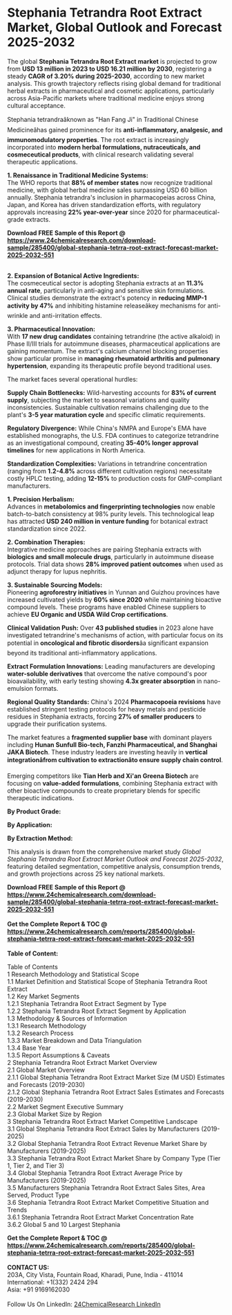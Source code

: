 <h1>Stephania Tetrandra Root Extract Market, Global Outlook and Forecast 2025-2032</h1><p>The global <strong>Stephania Tetrandra Root Extract market</strong> is projected to grow from <strong>USD 13 million in 2023 to USD 16.21 million by 2030</strong>, registering a steady <strong>CAGR of 3.20% during 2025-2030</strong>, according to new market analysis. This growth trajectory reflects rising global demand for traditional herbal extracts in pharmaceutical and cosmetic applications, particularly across Asia-Pacific markets where traditional medicine enjoys strong cultural acceptance.</p><p>Stephania tetrandraâknown as "Han Fang Ji" in Traditional Chinese Medicineâhas gained prominence for its <strong>anti-inflammatory, analgesic, and immunomodulatory properties</strong>. The root extract is increasingly incorporated into <strong>modern herbal formulations, nutraceuticals, and cosmeceutical products</strong>, with clinical research validating several therapeutic applications.</p><p><strong>1. Renaissance in Traditional Medicine Systems:</strong><br>
The WHO reports that <strong>88% of member states</strong> now recognize traditional medicine, with global herbal medicine sales surpassing USD 60 billion annually. Stephania tetrandra's inclusion in pharmacopeias across China, Japan, and Korea has driven standardization efforts, with regulatory approvals increasing <strong>22% year-over-year</strong> since 2020 for pharmaceutical-grade extracts.</p><div><b>Download FREE Sample of this Report @ 
            <a href="https://www.24chemicalresearch.com/download-sample/285400/global-stephania-tetrra-root-extract-forecast-market-2025-2032-551">
            https://www.24chemicalresearch.com/download-sample/285400/global-stephania-tetrra-root-extract-forecast-market-2025-2032-551</a></b></div><br><p><strong>2. Expansion of Botanical Active Ingredients:</strong><br>
The cosmeceutical sector is adopting Stephania extracts at an <strong>11.3% annual rate</strong>, particularly in anti-aging and sensitive skin formulations. Clinical studies demonstrate the extract's potency in <strong>reducing MMP-1 activity by 47%</strong> and inhibiting histamine releaseâkey mechanisms for anti-wrinkle and anti-irritation effects.</p><p><strong>3. Pharmaceutical Innovation:</strong><br>
With <strong>17 new drug candidates</strong> containing tetrandrine (the active alkaloid) in Phase II/III trials for autoimmune diseases, pharmaceutical applications are gaining momentum. The extract's calcium channel blocking properties show particular promise in <strong>managing rheumatoid arthritis and pulmonary hypertension</strong>, expanding its therapeutic profile beyond traditional uses.</p><p>The market faces several operational hurdles:</p><p><strong>Supply Chain Bottlenecks:</strong> Wild-harvesting accounts for <strong>83% of current supply</strong>, subjecting the market to seasonal variations and quality inconsistencies. Sustainable cultivation remains challenging due to the plant's <strong>3-5 year maturation cycle</strong> and specific climatic requirements.</p><p><strong>Regulatory Divergence:</strong> While China's NMPA and Europe's EMA have established monographs, the U.S. FDA continues to categorize tetrandrine as an investigational compound, creating <strong>35-40% longer approval timelines</strong> for new applications in North America.</p><p><strong>Standardization Complexities:</strong> Variations in tetrandrine concentration (ranging from <strong>1.2-4.8%</strong> across different cultivation regions) necessitate costly HPLC testing, adding <strong>12-15%</strong> to production costs for GMP-compliant manufacturers.</p><p><strong>1. Precision Herbalism:</strong><br>
Advances in <strong>metabolomics and fingerprinting technologies</strong> now enable batch-to-batch consistency at 98% purity levels. This technological leap has attracted <strong>USD 240 million in venture funding</strong> for botanical extract standardization since 2022.</p><p><strong>2. Combination Therapies:</strong><br>
Integrative medicine approaches are pairing Stephania extracts with <strong>biologics and small molecule drugs</strong>, particularly in autoimmune disease protocols. Trial data shows <strong>28% improved patient outcomes</strong> when used as adjunct therapy for lupus nephritis.</p><p><strong>3. Sustainable Sourcing Models:</strong><br>
Pioneering <strong>agroforestry initiatives</strong> in Yunnan and Guizhou provinces have increased cultivated yields by <strong>60% since 2020</strong> while maintaining bioactive compound levels. These programs have enabled Chinese suppliers to achieve <strong>EU Organic and USDA Wild Crop certifications</strong>.</p><p><strong>Clinical Validation Push:</strong> Over <strong>43 published studies</strong> in 2023 alone have investigated tetrandrine's mechanisms of action, with particular focus on its potential in <strong>oncological and fibrotic disorders</strong>âa significant expansion beyond its traditional anti-inflammatory applications.</p><p><strong>Extract Formulation Innovations:</strong> Leading manufacturers are developing <strong>water-soluble derivatives</strong> that overcome the native compound's poor bioavailability, with early testing showing <strong>4.3x greater absorption</strong> in nano-emulsion formats.</p><p><strong>Regional Quality Standards:</strong> China's 2024 <strong>Pharmacopoeia revisions</strong> have established stringent testing protocols for heavy metals and pesticide residues in Stephania extracts, forcing <strong>27% of smaller producers</strong> to upgrade their purification systems.</p><p>The market features a <strong>fragmented supplier base</strong> with dominant players including <strong>Hunan Sunfull Bio-tech, Fanzhi Pharmaceutical, and Shanghai JAKA Biotech</strong>. These industry leaders are investing heavily in <strong>vertical integrationâfrom cultivation to extractionâto ensure supply chain control</strong>.</p><p>Emerging competitors like <strong>Tian Herb and Xi'an Greena Biotech</strong> are focusing on <strong>value-added formulations</strong>, combining Stephania extract with other bioactive compounds to create proprietary blends for specific therapeutic indications.</p><p><strong>By Product Grade:</strong></p><p><strong>By Application:</strong></p><p><strong>By Extraction Method:</strong></p><p>This analysis is drawn from the comprehensive market study <em>Global Stephania Tetrandra Root Extract Market Outlook and Forecast 2025-2032</em>, featuring detailed segmentation, competitive analysis, consumption trends, and growth projections across 25 key national markets.</p><div><b>Download FREE Sample of this Report @ 
            <a href="https://www.24chemicalresearch.com/download-sample/285400/global-stephania-tetrra-root-extract-forecast-market-2025-2032-551">
            https://www.24chemicalresearch.com/download-sample/285400/global-stephania-tetrra-root-extract-forecast-market-2025-2032-551</a></b></div><br><div><b>Get the Complete Report & TOC @ 
            <a href="https://www.24chemicalresearch.com/reports/285400/global-stephania-tetrra-root-extract-forecast-market-2025-2032-551">
            https://www.24chemicalresearch.com/reports/285400/global-stephania-tetrra-root-extract-forecast-market-2025-2032-551</a></b></div><br>
            <b>Table of Content:</b><p>Table of Contents<br />
1 Research Methodology and Statistical Scope<br />
1.1 Market Definition and Statistical Scope of Stephania Tetrandra Root Extract<br />
1.2 Key Market Segments<br />
1.2.1 Stephania Tetrandra Root Extract Segment by Type<br />
1.2.2 Stephania Tetrandra Root Extract Segment by Application<br />
1.3 Methodology & Sources of Information<br />
1.3.1 Research Methodology<br />
1.3.2 Research Process<br />
1.3.3 Market Breakdown and Data Triangulation<br />
1.3.4 Base Year<br />
1.3.5 Report Assumptions & Caveats<br />
2 Stephania Tetrandra Root Extract Market Overview<br />
2.1 Global Market Overview<br />
2.1.1 Global Stephania Tetrandra Root Extract Market Size (M USD) Estimates and Forecasts (2019-2030)<br />
2.1.2 Global Stephania Tetrandra Root Extract Sales Estimates and Forecasts (2019-2030)<br />
2.2 Market Segment Executive Summary<br />
2.3 Global Market Size by Region<br />
3 Stephania Tetrandra Root Extract Market Competitive Landscape<br />
3.1 Global Stephania Tetrandra Root Extract Sales by Manufacturers (2019-2025)<br />
3.2 Global Stephania Tetrandra Root Extract Revenue Market Share by Manufacturers (2019-2025)<br />
3.3 Stephania Tetrandra Root Extract Market Share by Company Type (Tier 1, Tier 2, and Tier 3)<br />
3.4 Global Stephania Tetrandra Root Extract Average Price by Manufacturers (2019-2025)<br />
3.5 Manufacturers Stephania Tetrandra Root Extract Sales Sites, Area Served, Product Type<br />
3.6 Stephania Tetrandra Root Extract Market Competitive Situation and Trends<br />
3.6.1 Stephania Tetrandra Root Extract Market Concentration Rate<br />
3.6.2 Global 5 and 10 Largest Stephania</p><div><b>Get the Complete Report & TOC @ 
            <a href="https://www.24chemicalresearch.com/reports/285400/global-stephania-tetrra-root-extract-forecast-market-2025-2032-551">
            https://www.24chemicalresearch.com/reports/285400/global-stephania-tetrra-root-extract-forecast-market-2025-2032-551</a></b></div><br><b>CONTACT US:</b><br>
            203A, City Vista, Fountain Road, Kharadi, Pune, India - 411014<br>
            International: +1(332) 2424 294<br>
            Asia: +91 9169162030 <br><br>
            Follow Us On LinkedIn: <a href="https://www.linkedin.com/company/24chemicalresearch/">24ChemicalResearch LinkedIn</a>